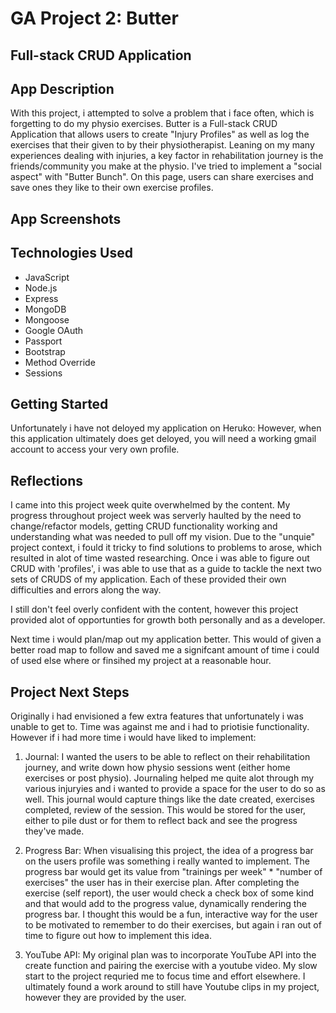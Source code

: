 # GA Project 2: Butter

## Full-stack CRUD Application

## App Description

With this project, i attempted to solve a problem that i face often, which is forgetting to do my physio exercises. Butter is a Full-stack CRUD Application that allows users to create "Injury Profiles" as well as log the exercises that their given to by their physiotherapist. Leaning on my many experiences dealing with injuries, a key factor in rehabilitation journey is the friends/community you make at the physio. I've tried to implement a "social aspect" with "Butter Bunch". On this page, users can share exercises and save ones they like to their own exercise profiles.

## App Screenshots

## Technologies Used

- JavaScript
- Node.js
- Express
- MongoDB
- Mongoose
- Google OAuth
- Passport
- Bootstrap
- Method Override
- Sessions

## Getting Started

Unfortunately i have not deloyed my application on Heruko:
However, when this application ultimately does get deloyed, you will need a working gmail account to access your very own profile.

## Reflections
I came into this project week quite overwhelmed by the content. My progress throughout project week was serverly haulted by the need to change/refactor models, getting CRUD functionality working and understanding what was needed to pull off my vision. Due to the "unquie" project context, i fould it tricky to find solutions to problems to arose, which resulted in alot of time wasted researching. Once i was able to figure out CRUD with 'profiles', i was able to use that as a guide to tackle the next two sets of CRUDS of my application. Each of these provided their own difficulties and errors along the way.

I still don't feel overly confident with the content, however this project provided alot of opportunties for growth both personally and as a developer.

Next time i would plan/map out my application better. This would of given a better road map to follow and saved me a signifcant amount of time i could of used else where or finsihed my project at a reasonable hour. 

## Project Next Steps

Originally i had envisioned a few extra features that unfortunately i was unable to get to. Time was against me and i had to priotisie functionality. However if i had more time i would have liked to implement:

1. Journal: I wanted the users to be able to reflect on their rehabilitation journey, and write down how physio sessions went (either home exercises or post physio). Journaling helped me quite alot through my various injuryies and i wanted to provide a space for the user to do so as well. This journal would capture things like the date created, exercises completed, review of the session. This would be stored for the user, either to pile dust or for them to reflect back and see the progress they've made.

2. Progress Bar: When visualising this project, the idea of a progress bar on the users profile was something i really wanted to implement. The progress bar would get its value from "trainings per week" \* "number of exercises" the user has in their exercise plan. After completing the exercise (self report), the user would check a check box of some kind and that would add to the progress value, dynamically rendering the progress bar. I thought this would be a fun, interactive way for the user to be motivated to remember to do their exercises, but again i ran out of time to figure out how to implement this idea.

3. YouTube API: My original plan was to incorporate YouTube API into the create function and pairing the exercise with a youtube video. My slow start to the project requried me to focus time and effort elsewhere. I ultimately found a work around to still have Youtube clips in my project, however they are provided by the user.
